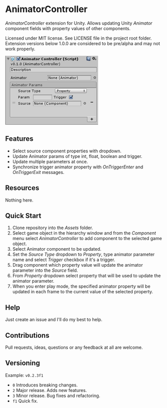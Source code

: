 ﻿# AnimatorController

*AnimatorController* extension for Unity. Allows updating Unity *Animator* component
fields with property values of other components.

Licensed under MIT license. See LICENSE file in the project root folder.   
Extension versions below 1.0.0 are considered to be pre/alpha and may not work properly.

![AnimatorController](/Resources/cover_screenshot.png?raw=true)

## Features

* Select source component properties with dropdown.
* Update Animator params of type int, float, boolean and trigger.
* Update multiple parameters at once.
* Synchronize trigger animator property with *OnTriggerEnter* and *OnTriggerExit* messages.

## Resources

Nothing here.

## Quick Start

1. Clone repository into the *Assets* folder.
2. Select game object in the hierarchy window and from the *Component* menu
   select *AnimatorController* to add component to the selected game object.
3. Select Animator component to be updated.
4. Set the *Source Type* dropdown to *Property*, type animator parameter name
   and select *Trigger* checkbox if it's a trigger.
5. Drag component which property value will update the animator parameter into
   the *Source* field.
6. From *Property* dropdown select property that will be used to update
   the animator parameter.
7. When you enter play mode, the specified animator property will be updated
   in each frame to the current value of the selected property.

## Help

Just create an issue and I'll do my best to help.

## Contributions

Pull requests, ideas, questions or any feedback at all are welcome.

## Versioning

Example: `v0.2.3f1`

- `0` Introduces breaking changes.
- `2` Major release. Adds new features.
- `3` Minor release. Bug fixes and refactoring.
- `f1` Quick fix.
